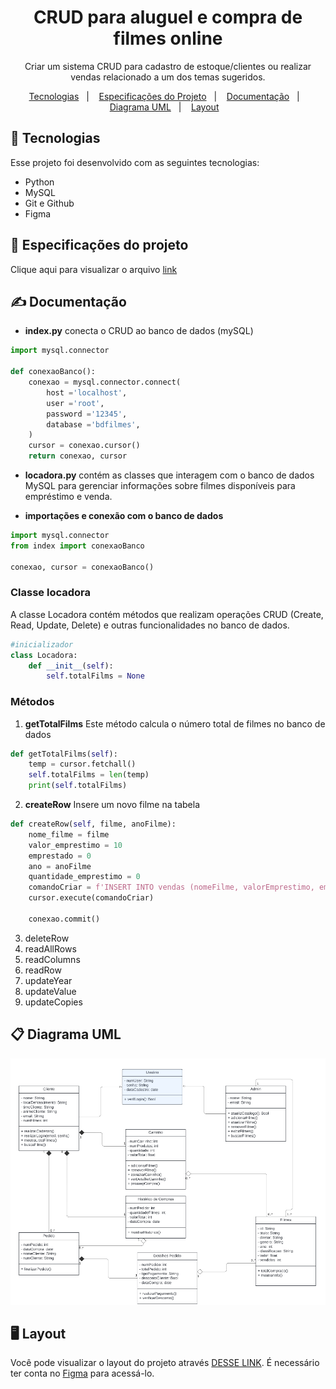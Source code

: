 <h1 align="center">  CRUD para aluguel e compra de filmes online  </h1>

<p align="center">
Criar um sistema CRUD para cadastro de estoque/clientes ou realizar vendas relacionado a
um dos temas sugeridos. <br/>
</p>
<p align="center">
  <a href="#-tecnologias">Tecnologias</a>&nbsp;&nbsp;&nbsp;|&nbsp;&nbsp;&nbsp;
  <a href="#-especificações-do-projeto">Especificações do Projeto</a>&nbsp;&nbsp;&nbsp;|&nbsp;&nbsp;&nbsp;
  <a href="#-documentação">Documentação</a>&nbsp;&nbsp;&nbsp;|&nbsp;&nbsp;&nbsp;
  <a href="#-diagrama-uml">Diagrama UML</a>&nbsp;&nbsp;&nbsp;|&nbsp;&nbsp;&nbsp;
  <a href="#-layout">Layout</a>&nbsp;&nbsp;&nbsp;
</p>

## 🚀 Tecnologias

Esse projeto foi desenvolvido com as seguintes tecnologias:

- Python
- MySQL
- Git e Github
- Figma

## 📌 Especificações do projeto

Clique aqui para visualizar o arquivo [link](https://drive.google.com/file/d/1PHZTz1Xi599uEXl4IQVHwf6B_Gc8h3dM/view)

## ✍ Documentação

- **index.py** conecta o CRUD ao banco de dados (mySQL)
```python
import mysql.connector

def conexaoBanco():
    conexao = mysql.connector.connect(
        host ='localhost',
        user ='root', 
        password ='12345', 
        database ='bdfilmes', 
    )
    cursor = conexao.cursor()
    return conexao, cursor

```
- **locadora.py** contém as classes que interagem com o banco de dados MySQL para gerenciar informações sobre filmes disponíveis para empréstimo e venda.

- **importações e conexão com o banco de dados**
```python
import mysql.connector
from index import conexaoBanco

conexao, cursor = conexaoBanco()
```

### Classe locadora
A classe Locadora contém métodos que realizam operações CRUD (Create, Read, Update, Delete) e outras funcionalidades no banco de dados.

```python
#inicializador
class Locadora:
    def __init__(self):
        self.totalFilms = None
```

### Métodos

1. **getTotalFilms** Este método calcula o número total de filmes no banco de dados

```python
def getTotalFilms(self):
    temp = cursor.fetchall()
    self.totalFilms = len(temp)
    print(self.totalFilms)
```
2. **createRow** Insere um novo filme na tabela
```python
def createRow(self, filme, anoFilme):
    nome_filme = filme
    valor_emprestimo = 10
    emprestado = 0
    ano = anoFilme
    quantidade_emprestimo = 0
    comandoCriar = f'INSERT INTO vendas (nomeFilme, valorEmprestimo, emprestado, ano, quantidadeEmprestimo) VALUES ("{nome_filme}", {valor_emprestimo}, {emprestado}, {ano}, {quantidade_emprestimo})'
    cursor.execute(comandoCriar)

    conexao.commit()
```
3. deleteRow
4. readAllRows
5. readColumns
6. readRow
7. updateYear
8. updateValue
9. updateCopies
    



## 📋 Diagrama UML 

<img src="uml.png" alt="diagrama UML do CRUD">

## 🖥 Layout

Você pode visualizar o layout do projeto através [DESSE LINK](https://www.figma.com/design/HznRsfDqKCqlzCRFlSAf5i/trabalho-BD?node-id=0-1&t=haPbspjnNqqiHBcw-1). É necessário ter conta no [Figma](https://figma.com) para acessá-lo.
